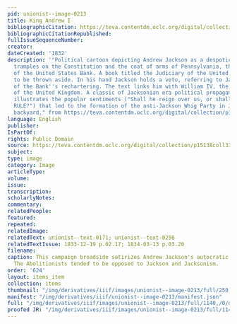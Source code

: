 ```yaml
---
pid: unionist--image-0213
title: King Andrew I
bibliographicCitation: https://teva.contentdm.oclc.org/digital/collection/p15138coll33/id/289/
bibliographicCitationRepublished: 
fullIssueSequenceNumber: 
creator: 
dateCreated: '1832'
description: '"Political cartoon depicting Andrew Jackson as a despotic monarch. He
  tramples on the Constitution and the coat of arms of Pennsylvania, the location
  of the United States Bank. A book titled the Judiciary of the United States appears
  to be thrown aside. In his hand Jackson holds a veto, referring to Jackson''s veto
  of the Bank''s rechartering. The text links him with William IV, the reigning monarch
  of the United Kingdom. A classic of Jacksonian era political propaganda, this broadside
  illustrates the popular sentiments ("Shall he reign over us, or shall the PEOPLE
  RULE?") that led to the formation of the anti-Jackson Whig Party in Jackson''s own
  backyard." from https://teva.contentdm.oclc.org/digital/collection/p15138coll33/id/289/ '
language: English
publisher: 
IsPartOf: 
rights: Public Domain
source: https://teva.contentdm.oclc.org/digital/collection/p15138coll33/id/289/
subject: 
type: image
category: Image
articleType: 
volume: 
issue: 
transcription: 
scholarlyNotes: 
commentary: 
relatedPeople: 
featured: 
repeated: 
relatedImage: 
relatedText: unionist--text-0171; unionist--text-0256
relatedTextIssue: 1833-12-19 p.02.17; 1834-03-13 p.03.20
filename: 
caption: This campaign broadside satirizes Andrew Jackson's autocratic style of governing.
  The Abolitionists tended to be opposed to Jackson and Jacksonism.
order: '624'
layout: items_item
collection: items
thumbnail: "/img/derivatives/iiif/images/unionist--image-0213/full/250,/0/default.jpg"
manifest: "/img/derivatives/iiif/unionist--image-0213/manifest.json"
full: "/img/derivatives/iiif/images/unionist--image-0213/full/1140,/0/default.jpg"
proofed JR: "/img/derivatives/iiif/images/unionist--image-0213/full/1140,/0/default.jpg"
---
```


